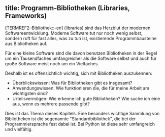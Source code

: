 title: Programm-Bibliotheken (Libraries, Frameworks)
---
[TERMREF2::Bibliothek::-en] (libraries) sind das Herzblut der modernen Softwareentwicklung.
Moderne Software tut nur noch wenig selbst, sondern ruft für fast alles, was zu tun ist,
existierende Programmbausteine aus Bibliotheken auf.

Für eine kleine Software sind die davon benutzen Bibliotheken in der Regel
um ein Tausendfaches umfangreicher als die Software selbst 
und auch für große Software meist noch um ein Vielfaches.

Deshalb ist es offensichtlich wichtig, sich mit Bibliotheken auszukennen:
- Überblickswissen: Was für Bibliotheken gibt es insgesamt?
- Anwendungswissen: Wie funktionieren die, die für meine Arbeit am wichtigsten sind?
- Urteilsvermögen: Wie erkenne ich gute Bibliotheken? Wie suche ich eine aus, wenn es mehrere passende gibt?

Dies ist das Thema dieses Kapitels.
Eine besonders wichtige Sammlung von Bibliotheken ist die sogenannte "Standardbibliothek",
die bei der Programmiersprache fest dabei ist.
Bei Python ist diese sehr umfangreich und vielfältig.